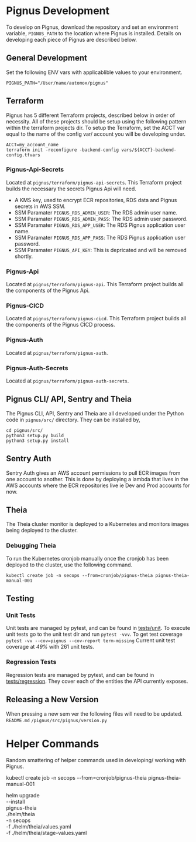 # Pignus Development
To develop on Pignus, download the repository and set an environment variable, `PIGNUS_PATH` to the
location where Pignus is installed. Details on developing each piece of Pignus are described below.

## General Development
Set the following ENV vars with applicablible values to your environment.
```console
PIGNUS_PATH="/User/name/automox/pignus"
```

## Terraform
Pignus has 5 different Terraform projects, described below in order of necessity. All of these
projects should be setup using the following pattern within the terraform projects dir. To setup
the Terraform, set the ACCT var equal to the name of the config var/ account you will be
developing under.
```console
ACCT=my_account_name
terraform init -reconfigure -backend-config vars/${ACCT}-backend-config.tfvars
```
### Pignus-Api-Secrets
Located at `pignus/terraform/pignus-api-secrets`. This Terraform project builds the necessary
the secrets Pignus Api will need.
 - A KMS key, used to encrypt ECR repositories, RDS data and Pignus secrets in AWS SSM.
 - SSM Paramater `PIGNUS_RDS_ADMIN_USER`: The RDS admin user name.
 - SSM Paramater `PIGNUS_RDS_ADMIN_PASS`: The RDS admin user password.
 - SSM Paramater `PIGNUS_RDS_APP_USER`: The RDS Pignus application user name.
 - SSM Paramater `PIGNUS_RDS_APP_PASS`: The RDS Pignus application user password.
 - SSM Paramater `PIGNUS_API_KEY`: This is depricated and will be removed shortly.

### Pignus-Api
Located at `pignus/terraform/pignus-api`. This Terraform project builds all the components of the Pignus Api. 

### Pignus-CICD
Located at `pignus/terraform/pignus-cicd`. This Terraform project builds all the components of the Pignus CICD process.

### Pignus-Auth
Located at `pignus/terraform/pignus-auth`.

### Pignus-Auth-Secrets
Located at `pignus/terraform/pignus-auth-secrets`.

## Pignus CLI/ API, Sentry and Theia
The Pignus CLI, API, Sentry and Theia are all developed under the Python code in `pignus/src/`
directory. They can be installed by,
```console
cd pignus/src/
python3 setup.py build
python3 setup.py install
```

## Sentry Auth
Sentry Auth gives an AWS account permissions to pull ECR images from one account to another. This is
done by deploying a lambda that lives in the AWS accounts where the ECR repositories live ie Dev and
 Prod accounts for now.

## Theia
The Theia cluster monitor is deployed to a Kubernetes and monitors images being deployed to the
cluster.

### Debugging Theia
To run the Kubernetes cronjob manually once the cronjob has been deployed to the cluster, use the
following command.
```console
kubectl create job -n secops --from=cronjob/pignus-theia pignus-theia-manual-001
```

## Testing
### Unit Tests
Unit tests are managed by pytest, and can be found in [tests/unit](../tests/unit).
To execute unit tests go to the unit test dir and run `pytest -vvv`.
To get test coverage `pytest -vv --cov=pignus --cov-report term-missing`
Current unit test coverage at _49%_ with 261 unit tests.
### Regression Tests
Regression tests are managed by pytest, and can be found in [tests/regression](../tests/regression).
They cover each of the entities the API currently exposes.

## Releasing a New Version
When pressing a new sem ver the following files will need to be updated.
`README.md`
`/pignus/src/pignus/version.py`


# Helper Commands
Random smattering of helper commands used in developing/ working with Pignus.

kubectl create job -n secops --from=cronjob/pignus-theia pignus-theia-manual-001

helm upgrade \
  --install \
  pignus-theia \
  ./helm/theia  \
  -n secops \
  -f ./helm/theia/values.yaml \
  -f ./helm/theia/stage-values.yaml
```
